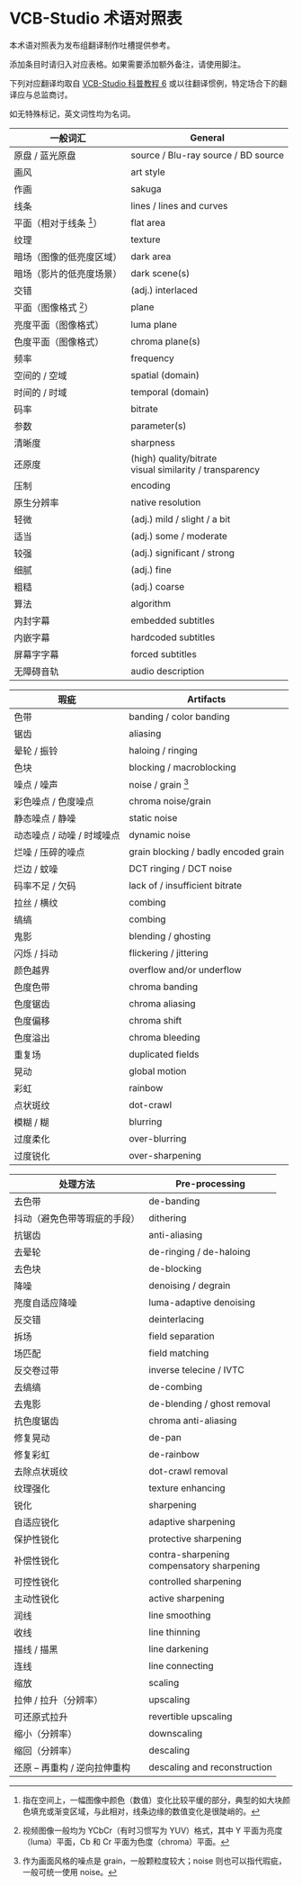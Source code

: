 # VCB-Studio 术语对照表

本术语对照表为发布组翻译制作吐槽提供参考。

添加条目时请归入对应表格。如果需要添加额外备注，请使用脚注。

下列对应翻译均取自 [VCB-Studio 科普教程 6](https://vcb-s.com/archives/4738) 或以往翻译惯例，特定场合下的翻译应与总监商讨。

如无特殊标记，英文词性均为名词。

| 一般词汇                 | General                                                      |
| ------------------------ | ------------------------------------------------------------ |
| 原盘 / 蓝光原盘          | source / Blu-ray source / BD source                          |
| 画风                     | art style                                                    |
| 作画                     | sakuga                                                       |
| 线条                     | lines / lines and curves                                     |
| 平面（相对于线条 [^1]）  | flat area                                                    |
| 纹理                     | texture                                                      |
| 暗场（图像的低亮度区域） | dark area                                                    |
| 暗场（影片的低亮度场景） | dark scene(s)                                                |
| 交错                     | (adj.) interlaced                                            |
| 平面（图像格式 [^2]）    | plane                                                        |
| 亮度平面（图像格式）     | luma plane                                                   |
| 色度平面（图像格式）     | chroma plane(s)                                              |
| 频率                     | frequency                                                    |
| 空间的 / 空域            | spatial (domain)                                             |
| 时间的 / 时域            | temporal (domain)                                            |
| 码率                     | bitrate                                                      |
| 参数                     | parameter(s)                                                 |
| 清晰度                   | sharpness                                                    |
| 还原度                   | (high) quality/bitrate <br> visual similarity / transparency |
| 压制                     | encoding                                                     |
| 原生分辨率               | native resolution                                            |
| 轻微                     | (adj.) mild / slight / a bit                                 |
| 适当                     | (adj.) some / moderate                                       |
| 较强                     | (adj.) significant / strong                                  |
| 细腻                     | (adj.) fine                                                  |
| 粗糙                     | (adj.) coarse                                                |         
| 算法                     | algorithm                                                    |
| 内封字幕                 | embedded subtitles                                           |
| 内嵌字幕                 | hardcoded subtitles                                          | 
| 屏幕字字幕               | forced subtitles                                             |
| 无障碍音轨               | audio description                                            |

| 瑕疵                       | Artifacts                            |
| -------------------------- | ------------------------------------ |
| 色带                       | banding / color banding              |
| 锯齿                       | aliasing                             |
| 晕轮 / 振铃                | haloing / ringing                    |
| 色块                       | blocking / macroblocking             |
| 噪点 / 噪声                | noise / grain [^3]                   |
| 彩色噪点 / 色度噪点        | chroma noise/grain                   |
| 静态噪点 / 静噪            | static noise                         |
| 动态噪点 / 动噪 / 时域噪点 | dynamic noise                        |
| 烂噪 / 压碎的噪点          | grain blocking / badly encoded grain |
| 烂边 / 蚊噪                | DCT ringing / DCT noise              |
| 码率不足 / 欠码            | lack of / insufficient bitrate       |
| 拉丝 / 横纹                | combing                              |
| 缟缟                       | combing                              |
| 鬼影                       | blending / ghosting                  |
| 闪烁 / 抖动                | flickering / jittering               |
| 颜色越界                   | overflow and/or underflow            |
| 色度色带                   | chroma banding                       |
| 色度锯齿                   | chroma aliasing                      |
| 色度偏移                   | chroma shift                         |
| 色度溢出                   | chroma bleeding                      |
| 重复场                     | duplicated fields                    |
| 晃动                       | global motion                        |
| 彩虹                       | rainbow                              |
| 点状斑纹                   | dot-crawl                            |
| 模糊 / 糊                  | blurring                             |
| 过度柔化                   | over-blurring                        |
| 过度锐化                   | over-sharpening                      |

| 处理方法                     | Pre-processing                                 |
| ---------------------------- | ---------------------------------------------- |
| 去色带                       | de-banding                                     |
| 抖动（避免色带等瑕疵的手段） | dithering                                      |
| 抗锯齿                       | anti-aliasing                                  |
| 去晕轮                       | de-ringing / de-haloing                        |
| 去色块                       | de-blocking                                    |
| 降噪                         | denoising / degrain                            |
| 亮度自适应降噪               | luma-adaptive denoising                        |
| 反交错                       | deinterlacing                                  |
| 拆场                         | field separation                               |
| 场匹配                       | field matching                                 |
| 反交卷过带                   | inverse telecine / IVTC                        |
| 去缟缟                       | de-combing                                     |
| 去鬼影                       | de-blending / ghost removal                    |
| 抗色度锯齿                   | chroma anti-aliasing                           |
| 修复晃动                     | de-pan                                         |
| 修复彩虹                     | de-rainbow                                     |
| 去除点状斑纹                 | dot-crawl removal                              |
| 纹理强化                     | texture enhancing                              |
| 锐化                         | sharpening                                     |
| 自适应锐化                   | adaptive sharpening                            |
| 保护性锐化                   | protective sharpening                          |
| 补偿性锐化                   | contra-sharpening <br> compensatory sharpening |
| 可控性锐化                   | controlled sharpening                          |
| 主动性锐化                   | active sharpening                              |
| 润线                         | line smoothing                                 |
| 收线                         | line thinning                                  |
| 描线 / 描黑                  | line darkening                                 |
| 连线                         | line connecting                                |
| 缩放                         | scaling                                        |
| 拉伸 / 拉升（分辨率）        | upscaling                                      |
| 可还原式拉升                 | revertible upscaling                           |
| 缩小（分辨率）               | downscaling                                    |
| 缩回（分辨率）               | descaling                                      |
| 还原 – 再重构 / 逆向拉伸重构 | descaling and reconstruction                   |

[^1]: 指在空间上，一幅图像中颜色（数值）变化比较平缓的部分，典型的如大块颜色填充或渐变区域，与此相对，线条边缘的数值变化是很陡峭的。

[^2]: 视频图像一般均为 YCbCr（有时习惯写为 YUV）格式，其中 Y 平面为亮度（luma）平面，Cb 和 Cr 平面为色度（chroma）平面。

[^3]: 作为画面风格的噪点是 grain，一般颗粒度较大；noise 则也可以指代瑕疵，一般可统一使用 noise。
